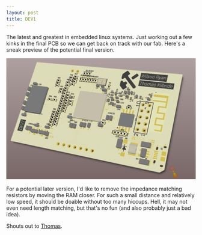 ```yaml
---
layout: post
title: DEV1
---
```


The latest and greatest in embedded linux systems. Just working out a few kinks in the final PCB so we can get back on track with our fab. Here's a sneak preview of the potential final version.

![DEV1](/files/images/dev1.PNG "DEV1")

For a potential later version, I'd like to remove the impedance matching resistors by moving the RAM closer. For such a small distance and relatively low speed, it should be doable without too many hiccups. Hell, it may not even need length matching, but that's no fun (and also probably just a bad idea).

Shouts out to [Thomas](http://obnauticus.com/).